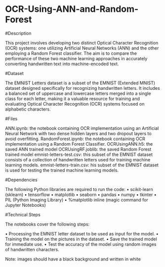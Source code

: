 # OCR-Using-ANN-and-Random-Forest

#Description

This project involves developing two distinct Optical Character Recognition (OCR) systems: one utilizing Artificial Neural Networks (ANN) and the other employing a Random Forest classifier. The aim is to compare the performance of these two machine learning approaches in accurately converting handwritten text into machine-encoded text.

#Dataset

The EMNIST Letters dataset is a subset of the EMNIST (Extended MNIST) dataset designed specifically for recognizing handwritten letters. It includes a balanced set of uppercase and lowercase letters merged into a single class for each letter, making it a valuable resource for training and evaluating Optical Character Recognition (OCR) systems focused on alphabetic characters.

#Files

ANN.ipynb: the notebook containing OCR implementation using an Artificial Neural Network with two dense hidden layers and two dropout layers to avoid overfitting. 
RandomForest.ipynb: the notebook containing OCR implementation using a Random Forest Classifier.
OCRUsingANN.h5: the saved ANN trained model
OCRUsingRF.joblib: the saved Random Forest trained model
emnist-letters-test.csv: this subset of the EMNIST dataset consists of a collection of handwritten letters used for training machine learning models.
emnist-letters-train.csv: his subset of the EMNIST dataset is used for testing the trained machine learning models.

#Dependencies

The following Python libraries are required to run the code:
•	scikit-learn (sklearn)
•	tensorflow
•	matplotlib
•	seaborn
•	pandas
•	numpy
•	tkinter
•	PIL (Python Imaging Library)
•	%matplotlib inline (magic command for Jupyter Notebooks)

#Technical Steps

The notebooks cover the following steps:

•	Processing the EMNIST letter dataset to be used as input for the model.
•	Training the model on the pictures in the dataset.
•	Save the trained model for immediate use.
•	Test the accuracy of the model using random images of handwritten characters.

Note: images should have a black background and written in white



